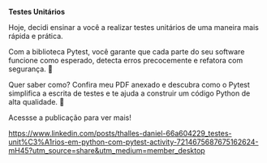 **Testes Unitários** 

Hoje, decidi ensinar a você a realizar testes unitários de uma maneira mais rápida e prática.

Com a biblioteca Pytest, você garante que cada parte do seu software funcione como esperado, detecta erros precocemente e refatora com segurança. 🚀

Quer saber como? Confira meu PDF anexado e descubra como o Pytest simplifica a escrita de testes e te ajuda a construir um código Python de alta qualidade. 
💪

Acessse a publicação para ver mais!

https://www.linkedin.com/posts/thalles-daniel-66a604229_testes-unit%C3%A1rios-em-python-com-pytest-activity-7214675687675162624-mH45?utm_source=share&utm_medium=member_desktop
